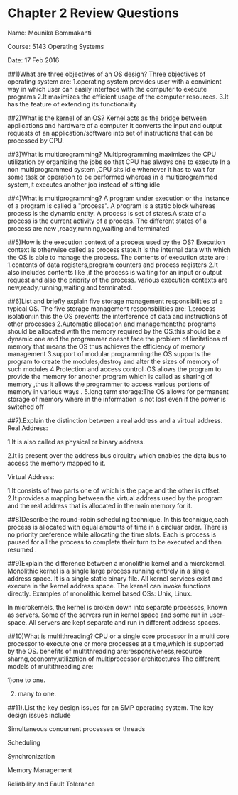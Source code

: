 # Chapter 2 Review Questions

Name: Mounika Bommakanti

Course: 5143 Operating Systems

Date: 17 Feb 2016


##1)What are three objectives of an OS design?
Three objectives of operating system are:
1.operating system provides user with a convinient way in which user can easily interface with the computer to execute programs
2.It maximizes the efficient usage of the computer resources.
3.It has the feature of extending its functionality

##2)What is the kernel of an OS?
Kernel acts as the bridge between applications and hardware of a computer
It converts the input and output requests of an application/software into set of instructions that can be processed by CPU.

##3)What is multiprogramming?
Multiprogramming maximizes the CPU utilization by organizing the jobs so that CPU has always one to execute
In a non multiprogrammed system ,CPU sits idle whenever it has to wait for some task or operation to be performed whereas 
in a multiprogrammed system,it executes another job instead of sitting idle

##4)What is multiprogramming?
A program under execution or the instance of a program is called a "process".
A program is a static block whereas process is the dynamic entity.
A process is set of states.A state of a process is the current activity of a process.
The different states of a process are:new ,ready,running,waiting and terminated


##5)How is the execution context of a process used by the OS?
Execution context is otherwise  called as process state.It is the internal data with which the OS is able to manage the process.
The contents of execution state are :
1.contents of data registers,program counters and process registers
2.It also includes contents like ,if the process is waiting for an input or output request and also the priority of the process.
various execution contexts are new,ready,running,waiting and terminated.

##6)List and briefly explain five storage management responsibilities of a typical OS.
The five storage management responsbilities are:
1.process isolation:in this the OS prevents the interference of data and  instructions of other processes
2.Automatic allocation and management:the programs should be allocated with the memory required by the OS.this should be a dynamic one and the programmer doesnt face the 
problem of limitations of memory that means the OS thus achieves  the efficiency of memory management 
3.support of modular programming:the OS supports the program to create the modules,destroy and alter the sizes of memory of such modules
4.Protection and access control :OS allows the program to provide the memory for another program which is  called as sharing of memory ,thus it allows the programmer to access various
portions of memory in various ways .
5.long term storage:The OS allows for permanent storage of memory where in the information is not lost even if the power is switched off

##7).Explain the distinction between a real address and a virtual address.
Real Address:

1.It is also called as physical or binary address.

2.It is present over the address bus circuitry which enables the data bus to access the memory mapped to it.

Virtual Address:

1.It consists of two parts one of which is the page and the other is offset.
2.It provides a mapping between the virtual address used by the program and the real address that is allocated in the main memory for it.

##8)Describe the round-robin scheduling technique.
In this technique,each process is allocated with  equal amounts of time in a circluar order.
There is no priority preference while allocating the time slots.
Each is process is paused for all the process to complete their turn to be executed and then resumed .


##9)Explain the difference between a monolithic kernel and a microkernel.
Monolithic kernel is a single large process running entirely in a single address space. It is a single static binary file. 
All kernel services exist and execute in the kernel address space. The kernel can invoke functions directly. Examples of monolithic kernel based OSs: Unix, Linux.

In microkernels, the kernel is broken down into separate processes, known as servers. Some of the servers run in kernel space and some run in user-space. 
All servers are kept separate and run in different address spaces.

##10)What is multithreading?
CPU or a single  core processor in a multi core processor to execute one or more processes at a time,which is supported by the OS.
benefits of multithreading are:responsiveness,resource sharng,economy,utilization of multiprocessor architectures
The different models of multithreading are:

1)one to one.

2) many to one. 

##11).List the key design issues for an SMP operating system.
The key design issues include

Simultaneous concurrent processes or threads

Scheduling

Synchronization

Memory Management

Reliability and Fault Tolerance
